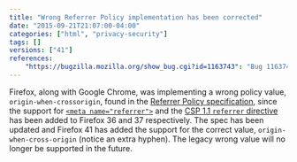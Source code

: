 ```yaml
---
title: "Wrong Referrer Policy implementation has been corrected"
date: "2015-09-21T21:07:00-04:00"
categories: ["html", "privacy-security"]
tags: []
versions: ["41"]
references:
    "https://bugzilla.mozilla.org/show_bug.cgi?id=1163743": "Bug 1163743 - (referrer policy) origin-when-crossorigin should have a hyphen in cross-origin"
---
```

Firefox, along with Google Chrome, was implementing a wrong policy value, `origin-when-crossorigin`, found in the [Referrer Policy specification](https://w3c.github.io/webappsec/specs/referrer-policy/), since the support for [`<meta name="referrer">`](https://developer.mozilla.org/en-US/docs/Web/HTML/Element/meta#attr-name) and the [CSP 1.1 `referrer` directive](https://developer.mozilla.org/en-US/docs/Web/Security/CSP/CSP_policy_directives#referrer) has been added to Firefox 36 and 37 respectively. The spec has been updated and Firefox 41 has added the support for the correct value, `origin-when-cross-origin` (notice an extra hyphen). The legacy wrong value will no longer be supported in the future.
